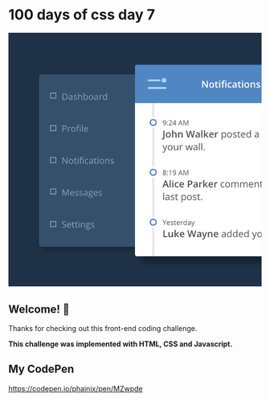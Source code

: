 # 100 days of css day 7

![Header/intro section ](../design/Notifications.png)

## Welcome! 👋 

Thanks for checking out this front-end coding challenge. 

**This challenge was implemented with HTML, CSS and Javascript.**

## My CodePen
https://codepen.io/phainix/pen/MZwpde